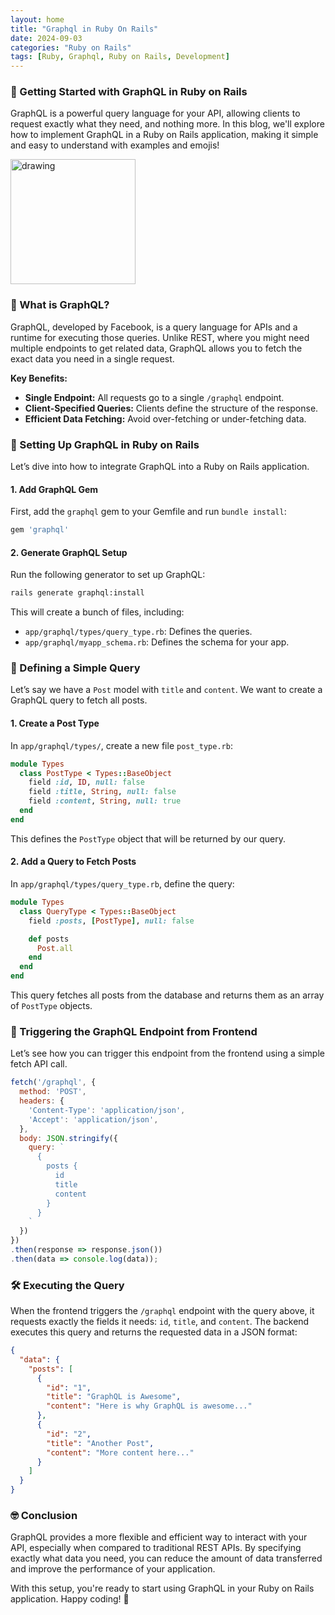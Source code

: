 ```yaml
---
layout: home
title: "Graphql in Ruby On Rails"
date: 2024-09-03
categories: "Ruby on Rails"
tags: [Ruby, Graphql, Ruby on Rails, Development]
---
```


### 🚀 Getting Started with GraphQL in Ruby on Rails

GraphQL is a powerful query language for your API, allowing clients to request exactly what they need, and nothing more. In this blog, we'll explore how to implement GraphQL in a Ruby on Rails application, making it simple and easy to understand with examples and emojis!

<img src="'/assets/images/graphql.png' | relative_url" alt="drawing" style="width:200px;"/>

### 🧐 What is GraphQL?

GraphQL, developed by Facebook, is a query language for APIs and a runtime for executing those queries. Unlike REST, where you might need multiple endpoints to get related data, GraphQL allows you to fetch the exact data you need in a single request.

**Key Benefits:**
- **Single Endpoint:** All requests go to a single `/graphql` endpoint.
- **Client-Specified Queries:** Clients define the structure of the response.
- **Efficient Data Fetching:** Avoid over-fetching or under-fetching data.

### 🔧 Setting Up GraphQL in Ruby on Rails

Let’s dive into how to integrate GraphQL into a Ruby on Rails application.

#### 1. **Add GraphQL Gem**

First, add the `graphql` gem to your Gemfile and run `bundle install`:

```ruby
gem 'graphql'
```

#### 2. **Generate GraphQL Setup**

Run the following generator to set up GraphQL:

```bash
rails generate graphql:install
```

This will create a bunch of files, including:
- `app/graphql/types/query_type.rb`: Defines the queries.
- `app/graphql/myapp_schema.rb`: Defines the schema for your app.

### 📝 Defining a Simple Query

Let’s say we have a `Post` model with `title` and `content`. We want to create a GraphQL query to fetch all posts.

#### 1. **Create a Post Type**

In `app/graphql/types/`, create a new file `post_type.rb`:

```ruby
module Types
  class PostType < Types::BaseObject
    field :id, ID, null: false
    field :title, String, null: false
    field :content, String, null: true
  end
end
```

This defines the `PostType` object that will be returned by our query.

#### 2. **Add a Query to Fetch Posts**

In `app/graphql/types/query_type.rb`, define the query:

```ruby
module Types
  class QueryType < Types::BaseObject
    field :posts, [PostType], null: false

    def posts
      Post.all
    end
  end
end
```

This query fetches all posts from the database and returns them as an array of `PostType` objects.

### 🎯 Triggering the GraphQL Endpoint from Frontend

Let’s see how you can trigger this endpoint from the frontend using a simple fetch API call.

```javascript
fetch('/graphql', {
  method: 'POST',
  headers: {
    'Content-Type': 'application/json',
    'Accept': 'application/json',
  },
  body: JSON.stringify({
    query: `
      {
        posts {
          id
          title
          content
        }
      }
    `
  })
})
.then(response => response.json())
.then(data => console.log(data));
```

### 🛠️ Executing the Query

When the frontend triggers the `/graphql` endpoint with the query above, it requests exactly the fields it needs: `id`, `title`, and `content`. The backend executes this query and returns the requested data in a JSON format:

```json
{
  "data": {
    "posts": [
      {
        "id": "1",
        "title": "GraphQL is Awesome",
        "content": "Here is why GraphQL is awesome..."
      },
      {
        "id": "2",
        "title": "Another Post",
        "content": "More content here..."
      }
    ]
  }
}
```

### 🤓 Conclusion

GraphQL provides a more flexible and efficient way to interact with your API, especially when compared to traditional REST APIs. By specifying exactly what data you need, you can reduce the amount of data transferred and improve the performance of your application.

With this setup, you're ready to start using GraphQL in your Ruby on Rails application. Happy coding! 🎉
